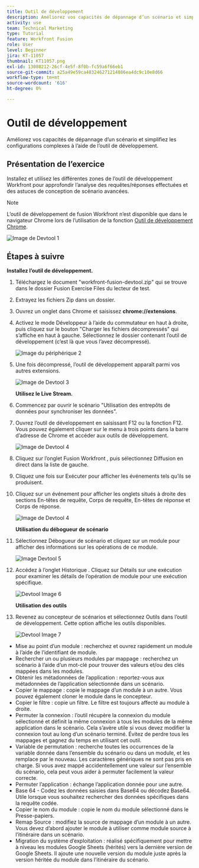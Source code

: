 ```yaml
---
title: Outil de développement
description: Améliorez vos capacités de dépannage d’un scénario et simplifiez les configurations complexes à l’aide de DevTool.
activity: use
team: Technical Marketing
type: Tutorial
feature: Workfront Fusion
role: User
level: Beginner
jira: KT-11057
thumbnail: KT11057.png
exl-id: 13080212-26cf-4e5f-8f0b-fc59a6f66eb1
source-git-commit: a25a49e59ca483246271214886ea4dc9c10e8d66
workflow-type: tm+mt
source-wordcount: '616'
ht-degree: 0%

---
```


# Outil de développement

Améliorez vos capacités de dépannage d’un scénario et simplifiez les configurations complexes à l’aide de l’outil de développement.

## Présentation de l’exercice

Installez et utilisez les différentes zones de l’outil de développement Workfront pour approfondir l’analyse des requêtes/réponses effectuées et des astuces de conception de scénario avancées.

>[!NOTE]
>
>L’outil de développement de fusion Workfront n’est disponible que dans le navigateur Chrome lors de l’utilisation de la fonction [Outil de développement Chrome](https://developer.chrome.com/docs/devtools/).

![Image de Devtool 1](../12-exercises/assets/devtool-walkthrough-1.png)

## Étapes à suivre

**Installez l’outil de développement.**

1. Téléchargez le document &quot;workfront-fusion-devtool.zip&quot; qui se trouve dans le dossier Fusion Exercise Files du lecteur de test.
1. Extrayez les fichiers Zip dans un dossier.
1. Ouvrez un onglet dans Chrome et saisissez **chrome://extensions**.
1. Activez le mode Développeur à l’aide du commutateur en haut à droite, puis cliquez sur le bouton &quot;Charger les fichiers décompressés&quot; qui s’affiche en haut à gauche. Sélectionnez le dossier contenant l’outil de développement (c’est là que vous l’avez décompressé).

   ![Image du périphérique 2](../12-exercises/assets/devtool-walkthrough-2.png)

1. Une fois décompressé, l’outil de développement apparaît parmi vos autres extensions.

   ![Image de Devtool 3](../12-exercises/assets/devtool-walkthrough-3.png)

   **Utilisez le Live Stream.**

1. Commencez par ouvrir le scénario &quot;Utilisation des entrepôts de données pour synchroniser les données&quot;.
1. Ouvrez l’outil de développement en saisissant F12 ou la fonction F12. Vous pouvez également cliquer sur le menu à trois points dans la barre d’adresse de Chrome et accéder aux outils de développement.

   ![Image de Devtool 4](../12-exercises/assets/navigate-to-devtools.png)

1. Cliquez sur l’onglet Fusion Workfront , puis sélectionnez Diffusion en direct dans la liste de gauche.
1. Cliquez une fois sur Exécuter pour afficher les événements tels qu’ils se produisent.
1. Cliquez sur un événement pour afficher les onglets situés à droite des sections En-têtes de requête, Corps de requête, En-têtes de réponse et Corps de réponse.

   ![Image de Devtool 4](../12-exercises/assets/devtool-walkthrough-4.png)

   **Utilisation du débogueur de scénario**

1. Sélectionnez Débogueur de scénario et cliquez sur un module pour afficher des informations sur les opérations de ce module.

   ![Image Devtool 5](../12-exercises/assets/devtool-walkthrough-5.png)

1. Accédez à l’onglet Historique . Cliquez sur Détails sur une exécution pour examiner les détails de l’opération de module pour une exécution spécifique.

   ![Devtool Image 6](../12-exercises/assets/devtool-walkthrough-6.png)

   **Utilisation des outils**

1. Revenez au concepteur de scénarios et sélectionnez Outils dans l’outil de développement. Cette option affiche les outils disponibles.

   ![Devtool Image 7](../12-exercises/assets/devtool-walkthrough-7.png)

+ Mise au point d’un module : recherchez et ouvrez rapidement un module à l’aide de l’identifiant de module.
+ Rechercher un ou plusieurs modules par mappage : recherchez un scénario à l’aide d’un mot-clé pour trouver des valeurs et/ou des clés mappées dans les modules.
+ Obtenir les métadonnées de l’application : reportez-vous aux métadonnées de l’application sélectionnée dans un scénario.
+ Copier le mappage : copie le mappage d’un module à un autre. Vous pouvez également cloner le module dans le concepteur.
+ Copier le filtre : copie un filtre. Le filtre est toujours affecté au module à droite.
+ Permuter la connexion : l’outil récupère la connexion du module sélectionné et définit la même connexion à tous les modules de la même application dans le scénario. Cela s’avère utile si vous devez modifier la connexion tout au long d’un scénario terminé. Évitez de perdre tous les mappages et gagnez du temps en utilisant cet outil.
+ Variable de permutation : recherche toutes les occurrences de la variable donnée dans l’ensemble du scénario ou dans un module, et les remplace par le nouveau. Les caractères génériques ne sont pas pris en charge. Si vous avez mappé accidentellement une valeur sur l’ensemble du scénario, cela peut vous aider à permuter facilement la valeur correcte.
+ Permuter l’application : échange l’application donnée pour une autre.
+ Base 64 - Codez les données saisies dans Base64 ou décodez Base64. Utile lorsque vous souhaitez rechercher des données spécifiques dans la requête codée.
+ Copier le nom du module : copie le nom du module sélectionné dans le Presse-papiers.
+ Remap Source : modifiez la source de mappage d’un module à un autre. Vous devez d’abord ajouter le module à utiliser comme module source à l’itinéraire dans un scénario.
+ Migration du système d’exploitation : réalisé spécifiquement pour mettre à niveau les modules Google Sheets (hérités) vers la dernière version de Google Sheets. Il ajoute une nouvelle version du module juste après la version héritée du module dans l’itinéraire du scénario.
